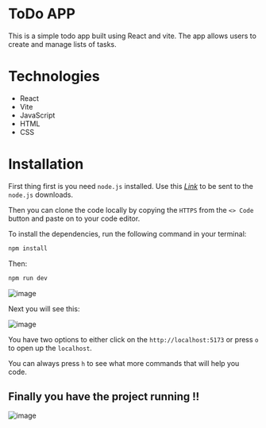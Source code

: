 # ToDo APP
This is a simple todo app built using React and vite. The app allows users to create and manage lists of tasks.

# Technologies
* React
* Vite
* JavaScript
* HTML
* CSS

# Installation
First thing first is you need `node.js` installed. Use this _[Link](https://nodejs.org/)_ to be sent to the `node.js` downloads.

Then you can clone the code locally by copying the `HTTPS` from the `<> Code` button and paste on to your code editor.

To install the dependencies, run the following command in your terminal:

```sh
npm install
```

Then:

```sh
npm run dev
```
![image](https://github.com/Naz1804/todolist/assets/121124109/0705a659-a4a0-4439-881f-d0ccd5869761)

Next you will see this:

![image](https://github.com/Naz1804/todolist/assets/121124109/50104d9a-ef85-4d9e-8262-48a0c7fafcd7)

You have two options to either click on the `http://localhost:5173` or press `o` to open up the `localhost`.

You can always press `h` to see what more commands that will help you code.

## Finally you have the project running !!

![image](https://github.com/Naz1804/todolist/assets/121124109/c7598f4d-0a67-4cd0-9f28-8acbd76ee46b)
